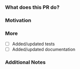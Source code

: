 <!--
PLEASE READ THIS MESSAGE.

Documentation fixes or enhancements:
- for Traefik v1: use branch v1.7
- for Traefik v2: use branch v2.0

Bug fixes:
- for Traefik v1: use branch v1.7
- for Traefik v2: use branch v2.0

Enhancements:
- for Traefik v1: we only accept bug fixes
- for Traefik v2: use branch master

HOW TO WRITE A GOOD PULL REQUEST? https://docs.traefik.io/contributing/submitting-pull-requests/

-->

### What does this PR do?

<!-- A brief description of the change being made with this pull request. -->


### Motivation

<!-- What inspired you to submit this pull request? -->


### More

- [ ] Added/updated tests
- [ ] Added/updated documentation

### Additional Notes

<!-- Anything else we should know when reviewing? -->
